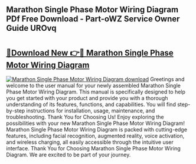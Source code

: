 ## Marathon Single Phase Motor Wiring Diagram PDf Free Download - Part-oWZ Service Owner Guide UROvq

# <h2><a href="http://dfkq7vo.blite.top/?on=Marathon+Single+Phase+Motor+Wiring+Diagram">🔗Download New 👉🔴 Marathon Single Phase Motor Wiring Diagram</a></h2>

[![Marathon Single Phase Motor Wiring Diagram download](https://i.imgur.com/lujVjoI.png)](http://dfkq7vo.blite.top/?on=Marathon+Single+Phase+Motor+Wiring+Diagram)
Greetings and welcome to the user manual for your newly assembled Marathon Single Phase Motor Wiring Diagram. This manual is specifically designed to help you get started with your product and provide you with a thorough understanding of its features, functions, and capabilities. You will find step-by-step instructions for installation, usage, maintenance, and troubleshooting. Thank You for Choosing Us! Enjoy exploring the possibilities with your new Marathon Single Phase Motor Wiring Diagram! Marathon Single Phase Motor Wiring Diagram is packed with cutting-edge features, including facial recognition, augmented reality, voice activation, and wireless charging, all easily accessible through the intuitive user interface. Thank You for Choosing Marathon Single Phase Motor Wiring Diagram. We are excited to be part of your journey.
